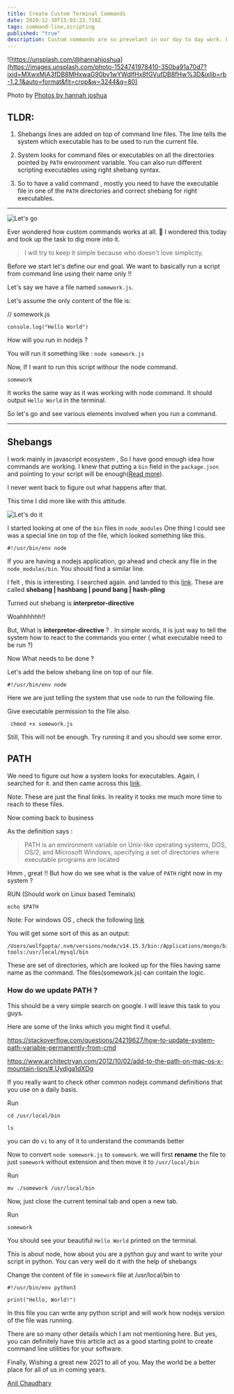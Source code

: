 ```yaml
---
title: Create Custom Terminal Commands
date: 2020-12-30T15:03:23.710Z
tags: command-line,scripting
published: "true"
description: Custom commands are so prevelant in our day to day work. Let's see how they work and how we can create one in any of our favorite language.
---
```


![https://unsplash.com/@hannahjoshua](https://images.unsplash.com/photo-1524741978410-350ba91a70d7?ixid=MXwxMjA3fDB8MHxwaG90by1wYWdlfHx8fGVufDB8fHw%3D&ixlib=rb-1.2.1&auto=format&fit=crop&w=3244&q=80)

Photo by [Photos by hannah joshua
](https://unsplash.com/@hannahjoshua)


## TLDR: 

1. Shebangs lines are added on top of command line files. The line tells the system which executable has to be used to run the current file.

2. System looks for command files or executables on all the directories pointed by `PATH` environment variable. You can also run different scripting executables using right shebang syntax.
3. So to have a valid command , mostly you need to have the executable file in one of the `PATH` directories and correct shebang for right executables.

---
![Let's go](https://media.giphy.com/media/vn5gXxYdQZkaTepBW9/giphy.gif)


Ever wondered how custom commands works at all. 🕺 I wondered this today and took up the task to dig more into it. 

> I will try to keep it simple because who doesn't love simplicity.


Before we start let's define our end goal. We want to basically run a script from command line using their name only !!

Let's say we  have a file named `somework.js`. 

Let's assume the only content of the file is:

// somework.js
```
console.log("Hello World")

```

How will you run in nodejs ?

You will run it something like : `node somework.js`

Now, If I want to run this script withour the node command.

```
somework
```

It works the same way as it was working with node command. It should output `Hello World` in the terminal.

So let's go and see various elements involved when you run a command.

---

## Shebangs 



I work mainly in javascript ecosystem , So I have good enough idea how commands are working. I knew that putting a `bin` field in the `package.json` and pointing to your script will be enough([Read more](https://docs.npmjs.com/cli/v6/configuring-npm/package-json#bin)). 


I never went back to figure out what happens after that. 

This time I did more like with this attitude.

![Let's do it](https://media.giphy.com/media/iKBAAfYNDu1dowhnEj/giphy.gif)

I started looking at one of the `bin` files in `node_modules`
One thing I could see was a special line on top of the file, which looked something like this.

```
#!/usr/bin/env node

```

If you are having a nodejs application, go ahead and check any file in the `node_modules/bin`. You should find a similar line.



I felt , this is interesting. I searched again. and landed to this [link](https://en.wikipedia.org/wiki/Shebang_(Unix)). These are called **shebang | hashbang | pound bang | hash-pling**


Turned out shebang is **interpretor-directive**

Woahhhhhh!!

But, What is **interpretor-directive** ? . In simple words, it is just way to tell the system how to react to the commands you enter ( what executable need to be run ?)


Now What needs to be done ?

Let's add the below shebang line on top of our  file. 

```
#!/usr/bin/env node

```

Here we are just telling the system that use `node` to run the following file. 


Give executable permission to the file also.

```
 chmod +x somework.js

```

Still, This will not be enough. Try running it and you should see some error.


## PATH

We need to figure out how a system looks for executables. Again, I searched for it. and then came across this [link](https://en.wikipedia.org/wiki/PATH_(variable)). 

Note: These are just the final links. In reality it tooks me much more time to reach to these files.

Now coming back to business

As the definition says : 

>PATH is an environment variable on Unix-like operating systems, DOS, OS/2, and Microsoft Windows, specifying a set of directories where executable programs are located


Hmm , great !! But how do we  see what is the value of `PATH` right now in my system ? 

RUN (Should work on Linux based Teminals)

```
echo $PATH
```

Note: For windows OS , check the following  [link](https://superuser.com/questions/1216658/path-environment-variable-windows-10-echo-path-on-command-prompt-shows-only/1216663)


You will get some sort of this as an output:

```
/Users/wolfgupta/.nvm/versions/node/v14.15.3/bin:/Applications/mongo/bin:/usr/local/bin:/usr/local/bin:/usr/bin:/bin:/usr/sbin:/sbin:/usr/local/go/bin:/Library/Apple/usr/bin:$GOPATH/bin:$GOROOT/bin:/Users/wolfgupta/Library/Android/sdk/emulator:/Users/wolfgupta/Library/Android/sdk/tools:/Users/wolfgupta/Library/Android/sdk/tools/bin:/Users/wolfgupta/Library/Android/sdk/platform-tools:/usr/local/mysql/bin
```

These are set of directories, which are looked up for the files having same name as the command. The files(somework.js) can contain the logic.
### How do we update PATH ?

This should be a very simple search on google. I will leave this task to you guys.

Here are some of the links which you might find it useful.

https://stackoverflow.com/questions/24219627/how-to-update-system-path-variable-permanently-from-cmd

https://www.architectryan.com/2012/10/02/add-to-the-path-on-mac-os-x-mountain-lion/#.Uydjga1dXDg



If you really want to check other common nodejs command definitions that you use on a daily basis. 

Run

```
cd /usr/local/bin

ls
```

you can do `vi` to any of it to understand the commands better

Now to convert `node somework.js` to `somework`. we will first **rename** the file to just `somework` without extension and then move it to `/usr/local/bin`

Run 

```
mv ./somework /usr/local/bin

```

Now, just close the current teminal tab and open a new tab.

Run 

```
somework
```

You should see your beautiful `Hello World` printed on the terminal.


This is about node, how about you are a python guy and  want to write your script in python. You can very well do it with the help of shebangs

Change the content of file in `somework` file at /usr/local/bin to 

```
#!/usr/bin/env python3

print("Hello, World!")

```

In this file you can write any python script and will work how nodejs version of the file was running.

There are so many other details which I am not mentioning here. But yes, you can definitely have this article act as a good starting point to create command line 
utilities for your software.



Finally, Wishing a great new 2021 to all of you. May the world be a better place for all of us in coming years.



[Anil Chaudhary](https://twitter.com/simbatheesailor)

